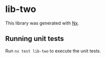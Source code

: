 # lib-two

This library was generated with [Nx](https://nx.dev).

## Running unit tests

Run `nx test lib-two` to execute the unit tests.
